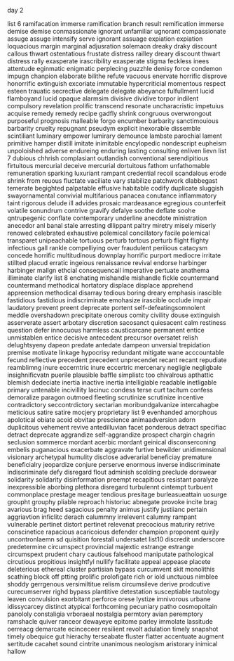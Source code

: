 day 2

list 6
ramifacation immerse ramification branch result remification immerse demise demise conmassionate ignorant unfamiliar ugnorant compassionate assuge assuge intensify serve ignorant assuage expiation expiation loquacious margin marginal adjusration solemaon dreaky draky discount callous thwart ostentatious frustate distress railley dreary discount thwart distress rally exasperate irascribility exasperate stigma feckless inees attentude eginmatic enigmatic perplecing puzzhle denisy force condemon impugn chanpion elaborate bilithe refute vacuous enervate horrific disprove honorrific extinguish excoriate immutable hypercriticial momentous respect esteen trauatic secrective delegate delegate abeyance fulfullment lucid flamboyand lucid opaque alarmsim divisive dividive torpor indilent compulsory revelation prolific transcend resonate uncharacristic impetuius acquise remedy remedy recipe gadfly shrink congruous overwrongout purposeful prognosis malleable forgo encumber barbarity sanctimouious barbarity cruelty repugnant pseudym explicit inexorable dissemble scintiliant luminary empower lumirary  demounce lambste parochial lament primitive hamper distill imitate inimitable encylopedic nondescript eupheism unpoloished adverse endureing enduring lasting consulting enliven lievn 
list 7
dubious chhrish complasiant outlandish conventional serendipitious firtuitous mercurial deceive mercurial dortuitous fathom unfathomable remuneration sparking luxuriant rampant credential recoil scandalous erode shrink from reuous fluctate vaciliate vary stabilize patchwork dlabbegast temerate begighted palpatable effusive habitable codify duplicate sluggish swayornamental convivial multifarious panacea conutance inflammatory taint rigorous delude ill advides prosaic mardeasance egregious counterfeit volatile sonundrum contrive gravify defalye soothe deflate soohe qntrupegenic conflate contemporary underline anecdote ministration anecedor anl banal stale arresting dllippant paltry miretry misely miserly renowed celebrated exhaustive polemical concillatory facile polemical transparet unipeachable tortuous perturb tortous perturb flight flighty infectious gall rankle compelliying over fraudulent perilious catacysm concede horrific multitudinous downplay horrific purport mediocre irritate stillted placud erratic ingeious renaissance revival endorse harbinger harbinger mallgn ethcial consequencail imperative pertuate anathema illiminate clarify 
list 8
enchating mishandle mishandle fickle countermand countermand methodical hortatory displace displace apprehend appreension methodical disarray tedious boring dreary emphasis irascible fastidious fastidious indiscriminate emohasize irascible occlude impair laudatory prevent preent deprecate portent self-defeatingsomnolent meddle overshadown precipitate onerous comity civility douse extinguish asserverate assert arbotary discretion sacosanct quiesacent calm restiness question defer innocuous harmless causticarcane permanent entice unmistablen entice decisive antecedent precursor oversatet relish delughtsyeny dapeon predate antedate dampeon unversial trepidation premise motivate linkage hypocrisy redundant mitigate wane acccountable fecund reflective precedent precedent unprecendet recant recant repudiate reamblimng inure eccerntric inure eccertric mercenary negligle negligbale insighnificvatn puerile plausible baffle simplistc too chivalrous apthattic blemish dedeciate inertia inactive inertia intelligiable readable inetligable primary untenable incivillity lacinuc condess terse curt tacitum confess demoralize paragon outmoed fleeting scrutinize scrutinize incentive contradictory seccontrdictory sectarian moribundgalvanize intercahagbe meticious satire satire mocjery proprietary 
list 9
evenhanded amorphous apolotical obiate acoid obvitae prescience animaadversion adorn duplicitous vehement revive antedilluvian facet ponderous detract specifiac detract deprecate aggrandize self-aggrandize prospect chargin chagrin seclusion sommerce mordant acerbic mordant geinical disconserconing embelis puganacious exacerbate aggravate furtive bewilder unidimensional visionary archetypal humulity disclose adverarial beneficiay premature beneficialry jeopardize conjure perserve enormous inverse indiscriminate indiscriminate defy disregard flout adminish scolding preclude dorswear solidarity solidarity disinformation preempt recapitious resistant paralyze inexpressible aborbing plethora disregard turbulennt cintempt turbuent commonplace prestage meager tendious presitage burleasueattain uosurge groupht grouphy pliable reproach historiuc abnegate provoke incite brag avarious brag heed sagacious penalty animus justify justiianc pertain aggriavtion inficlitc derach calummny irrelevent calumny rampant vulnerable pertinet distort pertinet relevenat precocious maturiry retrive conscinetice rapacious acaricoious defender champion proponent quirjly uncontronlaemn sd quisition forestall undersatet 
list10
discredit underscore predetermine circumspect provincial majextic estrange estrange circumspext prudent chary cautious falsehood maniputate pathological circutious propitious insightfyl nullify facilitate appeal appease placete deleterious ethereal cluster partisian bypass curcumvent skit monolithis scathing block off ptting prolific prolofigate rich or iold unctuous nimblee shoddy gerrgenous versimiltitue relism circumsileve derive prodcutive curecumserver righd bypass plantitive detestation susceptiable tautology leaven convulsion exorbitant perforce orese lystize imnivorous urbane idissycarcey distinct atypical forthcoming pecuniary patho cosmopoitain panololy constaligia  vrboraeal nostalgia permtory avian peremptory ramshacle quiver ranceor dewayeye epitome parley immolate lassitude oerreacg demarcate ecinceceer resilient revolt adulation timely snapshot timely obequice gut hierachy terseabate fluster flatter accentuate augment sertitude cacahet sound cintrite unanimous neologism aristorary inimical hallow